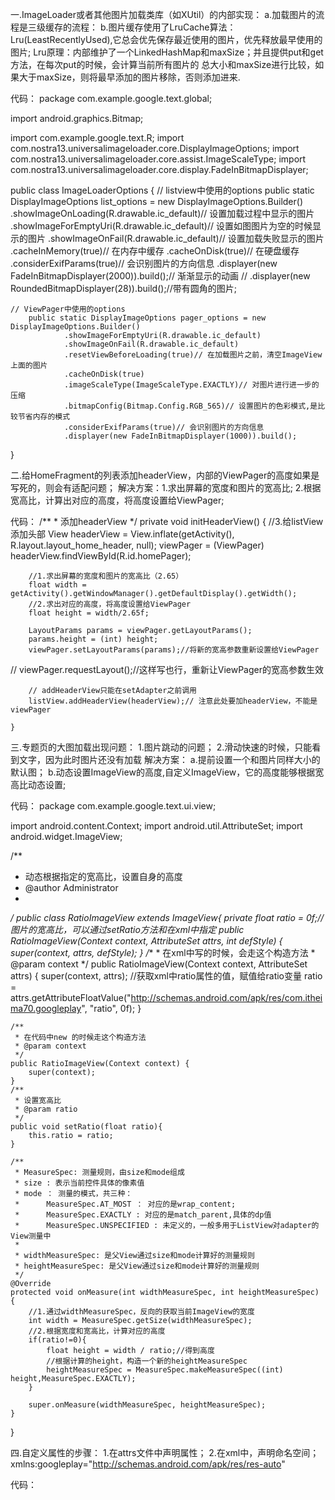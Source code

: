 一.ImageLoader或者其他图片加载类库（如XUtil）的内部实现：
  a.加载图片的流程是三级缓存的流程：
  b.图片缓存使用了LruCache算法：Lru(LeastRecentlyUsed),它总会优先保存最近使用的图片，优先释放最早使用的图片;
    Lru原理：内部维护了一个LinkedHashMap和maxSize；并且提供put和get方法，在每次put的时候，会计算当前所有图片的
	         总大小和maxSize进行比较，如果大于maxSize，则将最早添加的图片移除，否则添加进来.

代码：
package com.example.google.text.global;

import android.graphics.Bitmap;

import com.example.google.text.R;
import com.nostra13.universalimageloader.core.DisplayImageOptions;
import com.nostra13.universalimageloader.core.assist.ImageScaleType;
import com.nostra13.universalimageloader.core.display.FadeInBitmapDisplayer;

public class ImageLoaderOptions {
	// listview中使用的options
	public static DisplayImageOptions list_options = new DisplayImageOptions.Builder()
			.showImageOnLoading(R.drawable.ic_default)// 设置加载过程中显示的图片
			.showImageForEmptyUri(R.drawable.ic_default)// 设置如图图片为空的时候显示的图片
			.showImageOnFail(R.drawable.ic_default)// 设置加载失败显示的图片
			.cacheInMemory(true)// 在内存中缓存
			.cacheOnDisk(true)// 在硬盘缓存
			.considerExifParams(true)// 会识别图片的方向信息
			.displayer(new FadeInBitmapDisplayer(2000)).build();// 渐渐显示的动画
	// .displayer(new RoundedBitmapDisplayer(28)).build();//带有圆角的图片;
	
	// ViewPager中使用的options
		public static DisplayImageOptions pager_options = new DisplayImageOptions.Builder()
				.showImageForEmptyUri(R.drawable.ic_default)
				.showImageOnFail(R.drawable.ic_default)
				.resetViewBeforeLoading(true)// 在加载图片之前，清空ImageView上面的图片
				.cacheOnDisk(true)
				.imageScaleType(ImageScaleType.EXACTLY)// 对图片进行进一步的压缩
				.bitmapConfig(Bitmap.Config.RGB_565)// 设置图片的色彩模式,是比较节省内存的模式
				.considerExifParams(true)// 会识别图片的方向信息
				.displayer(new FadeInBitmapDisplayer(1000)).build();
	
}



			 
二.给HomeFragment的列表添加headerView，内部的ViewPager的高度如果是写死的，则会有适配问题；
  解决方案：1.求出屏幕的宽度和图片的宽高比;
            2.根据宽高比，计算出对应的高度，将高度设置给ViewPager;


代码：
/**
	 * 添加headerView
	 */
	private void initHeaderView() {
		//3.给listView添加头部
		View headerView = View.inflate(getActivity(), R.layout.layout_home_header, null);
		viewPager = (ViewPager) headerView.findViewById(R.id.homePager);
	
		//1.求出屏幕的宽度和图片的宽高比（2.65）
		float width = getActivity().getWindowManager().getDefaultDisplay().getWidth();
		//2.求出对应的高度，将高度设置给ViewPager
		float height = width/2.65f;
		
		LayoutParams params = viewPager.getLayoutParams();
		params.height = (int) height;
		viewPager.setLayoutParams(params);//将新的宽高参数重新设置给ViewPager
//		viewPager.requestLayout();//这样写也行，重新让ViewPager的宽高参数生效
		
		// addHeaderView只能在setAdapter之前调用
		listView.addHeaderView(headerView);// 注意此处要加headerView，不能是viewPager
		
	}



		
三.专题页的大图加载出现问题：
  1.图片跳动的问题；
  2.滑动快速的时候，只能看到文字，因为此时图片还没有加载
  解决方案：
  a.提前设置一个和图片同样大小的默认图；
  b.动态设置ImageView的高度,自定义ImageView，它的高度能够根据宽高比动态设置;


代码：
package com.example.google.text.ui.view;

import android.content.Context;
import android.util.AttributeSet;
import android.widget.ImageView;

/**
 * 动态根据指定的宽高比，设置自身的高度
 * @author Administrator
 *
 */
public class RatioImageView extends ImageView{
	private float ratio = 0f;//图片的宽高比，可以通过setRatio方法和在xml中指定
	public RatioImageView(Context context, AttributeSet attrs, int defStyle) {
		super(context, attrs, defStyle);
	}
	/**
	 * 在xml中写的时候，会走这个构造方法
	 * @param context
	 */
	public RatioImageView(Context context, AttributeSet attrs) {
		super(context, attrs);
		//获取xml中ratio属性的值，赋值给ratio变量
		ratio = attrs.getAttributeFloatValue("http://schemas.android.com/apk/res/com.itheima70.googleplay", "ratio", 0f);
	}
	
	/**
	 * 在代码中new 的时候走这个构造方法
	 * @param context
	 */
	public RatioImageView(Context context) {
		super(context);
	}
	/**
	 * 设置宽高比
	 * @param ratio
	 */
	public void setRatio(float ratio){
		this.ratio = ratio;
	}
	
	/**
	 * MeasureSpec: 测量规则，由size和mode组成
	 * size : 表示当前控件具体的像素值
	 * mode ： 测量的模式，共三种：
	 *      MeasureSpec.AT_MOST ： 对应的是wrap_content;
	 *      MeasureSpec.EXACTLY : 对应的是match_parent,具体的dp值
	 *      MeasureSpec.UNSPECIFIED : 未定义的，一般多用于ListView对adapter的View测量中
	 *      
	 * widthMeasureSpec: 是父View通过size和mode计算好的测量规则
	 * heightMeasureSpec: 是父View通过size和mode计算好的测量规则
	 */
	@Override
	protected void onMeasure(int widthMeasureSpec, int heightMeasureSpec) {
		//1.通过widthMeasureSpec，反向的获取当前ImageView的宽度
		int width = MeasureSpec.getSize(widthMeasureSpec);
		//2.根据宽度和宽高比，计算对应的高度
		if(ratio!=0){
			float height = width / ratio;//得到高度
			//根据计算的height，构造一个新的heightMeasureSpec
			heightMeasureSpec = MeasureSpec.makeMeasureSpec((int) height,MeasureSpec.EXACTLY);
		}
		
		super.onMeasure(widthMeasureSpec, heightMeasureSpec);
	}

}





  
四.自定义属性的步骤：
  1.在attrs文件中声明属性；
  2.在xml中，声明命名空间；xmlns:googleplay="http://schemas.android.com/apk/res/res-auto"

代码：




